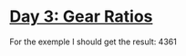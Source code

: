 # [Day 3: Gear Ratios](https://adventofcode.com/2023/day/3)

For the exemple I should get the result: 4361